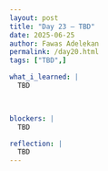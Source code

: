 ```yaml
---
layout: post
title: "Day 23 – TBD"
date: 2025-06-25
author: Fawas Adelekan
permalink: /day20.html
tags: ["TBD",]

what_i_learned: |
  TBD

  

blockers: |
  TBD

reflection: |
  TBD
---
```

